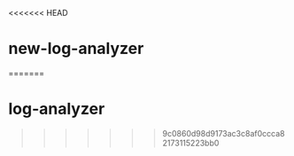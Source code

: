 <<<<<<< HEAD
# new-log-analyzer
=======
# log-analyzer
>>>>>>> 9c0860d98d9173ac3c8af0ccca82173115223bb0
